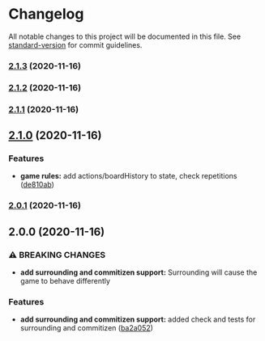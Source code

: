 # Changelog

All notable changes to this project will be documented in this file. See [standard-version](https://github.com/conventional-changelog/standard-version) for commit guidelines.

### [2.1.3](https://github.com/demircancelebi/tafl/compare/v2.1.2...v2.1.3) (2020-11-16)

### [2.1.2](https://github.com/demircancelebi/tafl/compare/v2.1.1...v2.1.2) (2020-11-16)

### [2.1.1](https://github.com/demircancelebi/tafl/compare/v2.1.0...v2.1.1) (2020-11-16)

## [2.1.0](https://github.com/demircancelebi/tafl/compare/v2.0.1...v2.1.0) (2020-11-16)


### Features

* **game rules:** add actions/boardHistory to state, check repetitions ([de810ab](https://github.com/demircancelebi/tafl/commit/de810ab98404e879dc47c84fc19e4be7fa66c3ce))

### [2.0.1](https://github.com/demircancelebi/tafl/compare/v2.0.0...v2.0.1) (2020-11-16)

## 2.0.0 (2020-11-16)


### ⚠ BREAKING CHANGES

* **add surrounding and commitizen support:** Surrounding will cause the game to behave differently

### Features

* **add surrounding and commitizen support:** added check and tests for surrounding and commitizen ([ba2a052](https://github.com/demircancelebi/tafl/commit/ba2a052f225a55165c40e3179d4a9c1b8365d2b6))
